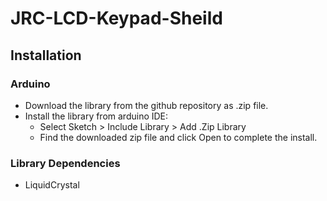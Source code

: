 # JRC-LCD-Keypad-Sheild

## Installation

### Arduino

- Download the library from the github repository as .zip file.
- Install the library from arduino IDE:
  - Select Sketch > Include Library > Add .Zip Library
  - Find the downloaded zip file and click Open to complete the install.

### Library Dependencies

- LiquidCrystal
